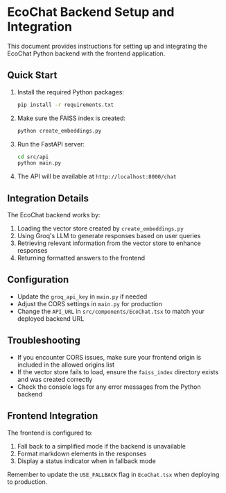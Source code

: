 
# EcoChat Backend Setup and Integration

This document provides instructions for setting up and integrating the EcoChat Python backend with the frontend application.

## Quick Start

1. Install the required Python packages:
   ```bash
   pip install -r requirements.txt
   ```

2. Make sure the FAISS index is created:
   ```bash
   python create_embeddings.py
   ```

3. Run the FastAPI server:
   ```bash
   cd src/api
   python main.py
   ```

4. The API will be available at `http://localhost:8000/chat`

## Integration Details

The EcoChat backend works by:
1. Loading the vector store created by `create_embeddings.py`
2. Using Groq's LLM to generate responses based on user queries
3. Retrieving relevant information from the vector store to enhance responses
4. Returning formatted answers to the frontend

## Configuration

- Update the `groq_api_key` in `main.py` if needed
- Adjust the CORS settings in `main.py` for production
- Change the `API_URL` in `src/components/EcoChat.tsx` to match your deployed backend URL

## Troubleshooting

- If you encounter CORS issues, make sure your frontend origin is included in the allowed origins list
- If the vector store fails to load, ensure the `faiss_index` directory exists and was created correctly
- Check the console logs for any error messages from the Python backend

## Frontend Integration

The frontend is configured to:
1. Fall back to a simplified mode if the backend is unavailable
2. Format markdown elements in the responses
3. Display a status indicator when in fallback mode

Remember to update the `USE_FALLBACK` flag in `EcoChat.tsx` when deploying to production.
